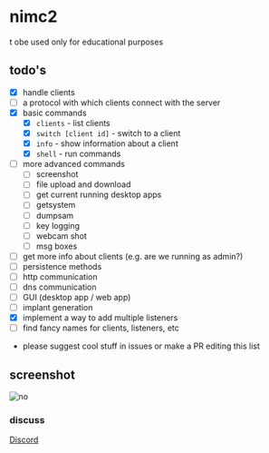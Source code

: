 # nimc2

t obe used only for educational purposes

## todo's
- [X] handle clients
- [ ] a protocol with which clients connect with the server
- [X] basic commands
    - [X] `clients` - list clients
    - [X] `switch [client id]` - switch to a client
    - [X] `info` - show information about a client
    - [X] `shell` - run commands 
- [ ] more advanced commands
    - [ ] screenshot
    - [ ] file upload and download
    - [ ] get current running desktop apps
    - [ ] getsystem
    - [ ] dumpsam
    - [ ] key logging
    - [ ] webcam shot
    - [ ] msg boxes
- [ ] get more info about clients (e.g. are we running as admin?)
- [ ] persistence methods
- [ ] http communication
- [ ] dns communication
- [ ] GUI (desktop app / web app)
- [ ] implant generation
- [X] implement a way to add multiple listeners
- [ ] find fancy names for clients, listeners, etc
- please suggest cool stuff in issues or make a PR editing this list

## screenshot

![no](https://media.discordapp.net/attachments/934769201707622400/968461979427688478/unknown.png)

### discuss 

[Discord](https://discord.gg/kCjkfQEB)
